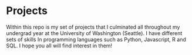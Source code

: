 # Projects
Within this repo is my set of projects that I culminated all throughout my undergrad year at the University of Washington (Seattle). I have different sets of skills In programming languages such as Python, Javascript, R and SQL. I hope you all will find interest in them!
